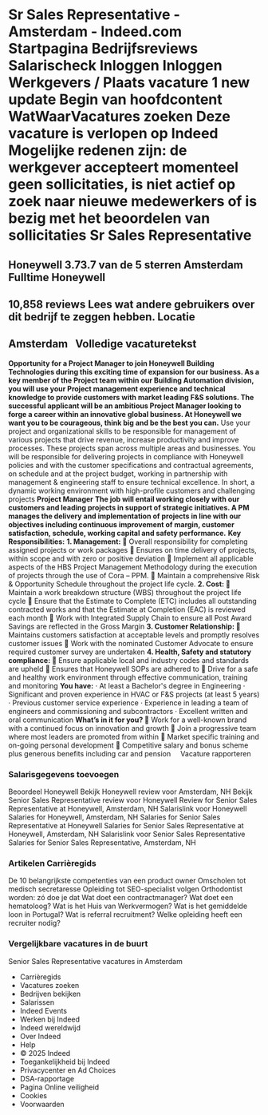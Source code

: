 Sr Sales Representative - Amsterdam - Indeed.com
Startpagina
Bedrijfsreviews
Salarischeck
Inloggen
Inloggen
Werkgevers / Plaats vacature
1 new update
Begin van hoofdcontent
WatWaarVacatures zoeken
Deze vacature is verlopen op Indeed
Mogelijke redenen zijn: de werkgever accepteert momenteel geen sollicitaties, is niet actief op zoek naar nieuwe medewerkers of is bezig met het beoordelen van sollicitaties
Sr Sales Representative
=======================
Honeywell
3.73.7 van de 5 sterren
Amsterdam
Fulltime
Honeywell
---------
10,858 reviews
Lees wat andere gebruikers over dit bedrijf te zeggen hebben.
Locatie
-------
Amsterdam
&nbsp;
Volledige vacaturetekst
-----------------------
**Opportunity for a Project Manager to join Honeywell Building Technologies during this exciting time of expansion for our business. As a key member of the Project team within our Building Automation division, you will use your Project management experience and technical knowledge to provide customers with market leading F&S solutions. The successful applicant will be an ambitious Project Manager looking to forge a career within an innovative global business. At Honeywell we want you to be courageous, think big and be the best you can.**
Use your project and organizational skills to be responsible for management of various projects that drive revenue, increase productivity and improve processes. These projects span across multiple areas and businesses. You will be responsible for delivering projects in compliance with Honeywell policies and with the customer specifications and contractual agreements, on schedule and at the project budget, working in partnership with management & engineering staff to ensure technical excellence.
In short, a dynamic working environment with high-profile customers and challenging projects
**Project Manager**
**The job will entail working closely with our customers and leading projects in support of strategic initiatives. A PM manages the delivery and implementation of projects in line with our objectives including continuous improvement of margin, customer satisfaction, schedule, working capital and safety performance.**
**Key Responsibilities:**
**1. Management: **
Overall responsibility for completing assigned projects or work packages 
Ensures on time delivery of projects, within scope and with zero or positive deviation 
Implement all applicable aspects of the HBS Project Management Methodology during the execution of projects through the use of Cora – PPM. 
Maintain a comprehensive Risk & Opportunity Schedule throughout the project life cycle.
**2. Cost: **
Maintain a work breakdown structure (WBS) throughout the project life cycle 
Ensure that the Estimate to Complete (ETC) includes all outstanding contracted works and that the Estimate at Completion (EAC) is reviewed each month 
Work with Integrated Supply Chain to ensure all Post Award Savings are reflected in the Gross Margin
**3. Customer Relationship: **
Maintains customers satisfaction at acceptable levels and promptly resolves customer issues 
Work with the nominated Customer Advocate to ensure required customer survey are undertaken
**4. Health, Safety and statutory compliance: **
Ensure applicable local and industry codes and standards are upheld 
Ensures that Honeywell SOPs are adhered to 
Drive for a safe and healthy work environment through effective communication, training and monitoring
**You have:**
· At least a Bachelor's degree in Engineering
· Significant and proven experience in HVAC or F&S projects (at least 5 years)
· Previous customer service experience
· Experience in leading a team of engineers and commissioning and subcontractors
· Excellent written and oral communication
**What’s in it for you? **
Work for a well-known brand with a continued focus on innovation and growth 
Join a progressive team where most leaders are promoted from within 
Market specific training and on-going personal development 
Competitive salary and bonus scheme plus generous benefits including car and pension
&nbsp;
&nbsp;
Vacature rapporteren
### Salarisgegevens toevoegen
Beoordeel Honeywell
Bekijk Honeywell review voor Amsterdam, NH
Bekijk Senior Sales Representative review voor Honeywell
Review for Senior Sales Representative at Honeywell, Amsterdam, NH
Salarislink voor Honeywell
Salaries for Honeywell, Amsterdam, NH
Salaries for Senior Sales Representative at Honeywell
Salaries for Senior Sales Representative at Honeywell, Amsterdam, NH
Salarislink voor Senior Sales Representative
Salaries for Senior Sales Representative, Amsterdam, NH
### Artikelen Carrièregids
De 10 belangrijkste competenties van een product owner
Omscholen tot medisch secretaresse
Opleiding tot SEO-specialist volgen
Orthodontist worden: zó doe je dat
Wat doet een contractmanager?
Wat doet een hematoloog?
Wat is het Huis van Werkvermogen?
Wat is het gemiddelde loon in Portugal?
Wat is referral recruitment?
Welke opleiding heeft een recruiter nodig?
### Vergelijkbare vacatures in de buurt
Senior Sales Representative vacatures in Amsterdam
* Carrièregids
* Vacatures zoeken
* Bedrijven bekijken
* Salarissen
* Indeed Events
* Werken bij Indeed
* Indeed wereldwijd
* Over Indeed
* Help
* © 2025 Indeed
* Toegankelijkheid bij Indeed
* Privacycenter en Ad Choices
* DSA-rapportage
* Pagina Online veiligheid
* Cookies
* Voorwaarden